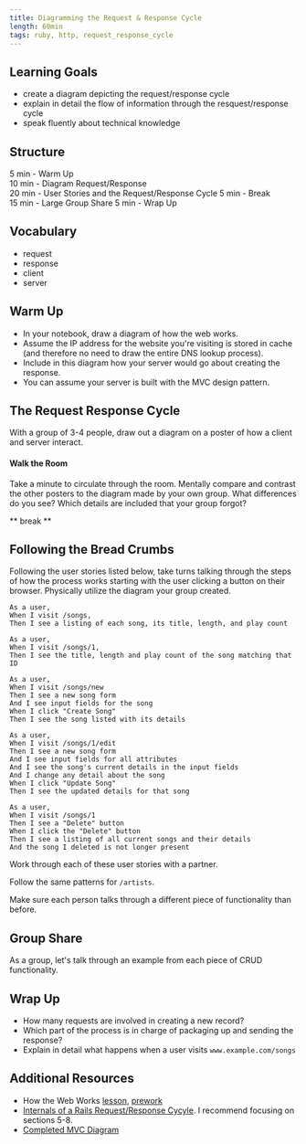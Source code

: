 ```yaml
---
title: Diagramming the Request & Response Cycle
length: 60min
tags: ruby, http, request_response_cycle
---  
```



## Learning Goals  
* create a diagram depicting the request/response cycle  
* explain in detail the flow of information through the resquest/response cycle
* speak fluently about technical knowledge

## Structure  
5 min - Warm Up  
10 min - Diagram Request/Response  
20 min - User Stories and the Request/Response Cycle
5 min - Break  
15 min - Large Group Share
5 min - Wrap Up

## Vocabulary  
* request
* response
* client
* server

## Warm Up  
* In your notebook, draw a diagram of how the web works.
* Assume the IP address for the website you're visiting is stored in cache (and therefore no need to draw the entire DNS lookup process).
* Include in this diagram how your server would go about creating the response.
* You can assume your server is built with the MVC design pattern.


## The Request Response Cycle
With a group of 3-4 people, draw out a diagram on a poster of how a client and server interact.

#### Walk the Room    
Take a minute to circulate through the room. Mentally compare and contrast the other posters to the diagram made by your own group. What differences do you see? Which details are included that your group forgot?

** break **

## Following the Bread Crumbs
Following the user stories listed below, take turns talking through the steps of how the process works starting with the user clicking a button on their browser. Physically utilize the diagram your group created.


```
As a user,
When I visit /songs,
Then I see a listing of each song, its title, length, and play count
```

```
As a user,
When I visit /songs/1,
Then I see the title, length and play count of the song matching that ID
```

```
As a user,
When I visit /songs/new
Then I see a new song form
And I see input fields for the song
When I click "Create Song"
Then I see the song listed with its details
```

```
As a user,
When I visit /songs/1/edit
Then I see a new song form
And I see input fields for all attributes
And I see the song's current details in the input fields
And I change any detail about the song
When I click "Update Song"
Then I see the updated details for that song
```

```
As a user,
When I visit /songs/1
Then I see a "Delete" button
When I click the "Delete" button
Then I see a listing of all current songs and their details
And the song I deleted is not longer present
```

Work through each of these user stories with a partner.

Follow the same patterns for `/artists`.

Make sure each person talks through a different piece of functionality than before.

## Group Share
As a group, let's talk through an example from each piece of CRUD functionality.

## Wrap Up  
* How many requests are involved in creating a new record?
* Which part of the process is in charge of packaging up and sending the response?
* Explain in detail what happens when a user visits `www.example.com/songs`


## Additional Resources

* How the Web Works [lesson](https://github.com/turingschool/backend-curriculum-site/blob/gh-pages/module2/lessons/how_the_web_works.md), [prework](https://github.com/turingschool/intermission-assignments/blob/master/2be/details/how_the_web_works.md)
* [Internals of a Rails Request/Response Cycyle](https://www.rubypigeon.com/posts/examining-internals-of-rails-request-response-cycle/). I recommend focusing on sections 5-8.
* [Completed MVC Diagram](https://drive.google.com/file/d/1-p04Ayx4BtnNwV-WRDlWWSVNp94Kw1in/view?usp=sharing)
